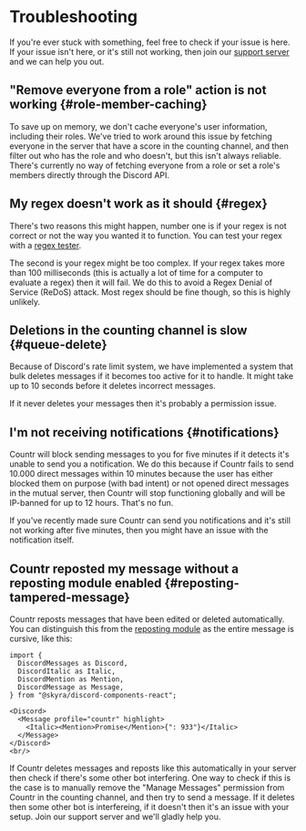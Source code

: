 # Troubleshooting

If you're ever stuck with something, feel free to check if your issue is here. If your issue isn't here, or it's still not working, then join our [support server](https://promise.solutions/discord) and we can help you out.


## "Remove everyone from a role" action is not working {#role-member-caching}

To save up on memory, we don't cache everyone's user information, including their roles. We've tried to work around this issue by fetching everyone in the server that have a score in the counting channel, and then filter out who has the role and who doesn't, but this isn't always reliable. There's currently no way of fetching everyone from a role or set a role's members directly through the Discord API.


## My regex doesn't work as it should {#regex}

There's two reasons this might happen, number one is if your regex is not correct or not the way you wanted it to function. You can test your regex with a [regex tester](01-features/03-regex-filters.md#test).

The second is your regex might be too complex. If your regex takes more than 100 milliseconds (this is actually a lot of time for a computer to evaluate a regex) then it will fail. We do this to avoid a Regex Denial of Service (ReDoS) attack. Most regex should be fine though, so this is highly unlikely.


## Deletions in the counting channel is slow {#queue-delete}

Because of Discord's rate limit system, we have implemented a system that bulk deletes messages if it becomes too active for it to handle. It might take up to 10 seconds before it deletes incorrect messages.

If it never deletes your messages then it's probably a permission issue.


## I'm not receiving notifications {#notifications}

Countr will block sending messages to you for five minutes if it detects it's unable to send you a notification. We do this because if Countr fails to send 10.000 direct messages within 10 minutes because the user has either blocked them on purpose (with bad intent) or not opened direct messages in the mutual server, then Countr will stop functioning globally and will be IP-banned for up to 12 hours. That's no fun.

If you've recently made sure Countr can send you notifications and it's still not working after five minutes, then you might have an issue with the notification itself.


## Countr reposted my message without a reposting module enabled {#reposting-tampered-message}

Countr reposts messages that have been edited or deleted automatically. You can distinguish this from the [reposting module](01-features/02-modules/03-reposting.md) as the entire message is cursive, like this:

```mdx-code-block
import {
  DiscordMessages as Discord,
  DiscordItalic as Italic,
  DiscordMention as Mention,
  DiscordMessage as Message,
} from "@skyra/discord-components-react";

<Discord>
  <Message profile="countr" highlight>
    <Italic><Mention>Promise</Mention>{": 933"}</Italic>
  </Message>
</Discord>
<br/>
```

If Countr deletes messages and reposts like this automatically in your server then check if there's some other bot interfering. One way to check if this is the case is to manually remove the "Manage Messages" permission from Countr in the counting channel, and then try to send a message. If it deletes then some other bot is interfereing, if it doesn't then it's an issue with your setup. Join our support server and we'll gladly help you.